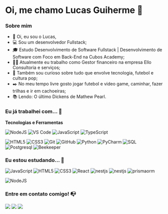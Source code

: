 # Oi, me chamo Lucas Guiherme 👋

### Sobre mim

- 👋 Oi, eu sou o Lucas,
- 💻 Sou um desenvolvedor Fullstack;
- 🎓 Estudo Desenvolvimento de Software Fullstack | Desenvolvimento de Software com Foco em Back-End na Cubos Academy;
- 👩‍💻 Atualmente eu trabalho como Gestor financeiro na empresa Ello Consultoria e serviços;
- 🔎 Também sou curioso sobre tudo que envolve tecnologia, futebol e cultura pop;
- ✒️ No meu tempo livre gosto jogar futebol e video game, caminhar, fazer trilhas e ir em cachoeiras;
- 📚 Lendo: O último Dickens de Mathew Pearl.
### Eu já trabalhei com... 🔧

**Tecnologias e Ferramentas**

![NodeJS](https://img.shields.io/badge/node.js-6DA55F?style=for-the-badge&logo=node.js&logoColor=white)
![VS Code](https://img.shields.io/badge/VS%20Code-0078d7.svg?style=for-the-badge&logo=visual-studio-code&logoColor=white)
![JavaScript](https://img.shields.io/badge/javascript-%23323330.svg?style=for-the-badge&logo=javascript&logoColor=%23F7DF1E)
![TypeScript](https://img.shields.io/badge/typescript-%23323330.svg?style=for-the-badge&logo=typescript&logoColor=blue)

![HTML5](https://img.shields.io/badge/html5-%23E34F26.svg?style=for-the-badge&logo=html5&logoColor=white)
![CSS3](https://img.shields.io/badge/css3-%231572B6.svg?style=for-the-badge&logo=css3&logoColor=white)
![Git](https://img.shields.io/badge/git-%23F05033.svg?style=for-the-badge&logo=git&logoColor=white)
![GitHub](https://img.shields.io/badge/github-%23121011.svg?style=for-the-badge&logo=github&logoColor=white)
![Python](https://img.shields.io/badge/python-Code?style=for-the-badge&logo=python&logoColor=black&color=white
)
![PyCharm](https://img.shields.io/badge/pycharm-Code?style=for-the-badge&logo=pycharm&logoColor=white&color=black
)
![SQL](https://img.shields.io/badge/SQL-Code?style=for-the-badge&logo=SQL&logoColor=yellow&color=black
)
![Postgresql](https://img.shields.io/badge/postgresql-Code?style=for-the-badge&logo=postgresql&logoColor=black&color=white
)
![Beekeeper](https://img.shields.io/badge/beekeeper-Code?style=for-the-badge&logo=beekeeper&logoColor=yellow&color=black
)

### Eu estou estudando... 🧩

![JavaScript](https://img.shields.io/badge/javascript-%23323330.svg?style=for-the-badge&logo=javascript&logoColor=%23F7DF1E)
![HTML5](https://img.shields.io/badge/html5-%23E34F26.svg?style=for-the-badge&logo=html5&logoColor=white)
![CSS3](https://img.shields.io/badge/css3-%231572B6.svg?style=for-the-badge&logo=css3&logoColor=white)
![React](https://img.shields.io/badge/react-%2320232a.svg?style=for-the-badge&logo=react&logoColor=%2361DAFB)
![nestjs](https://img.shields.io/badge/NestJS-%2320232a.svg?style=for-the-badge&logo=nestjs&logoColor=red)
![nestjs](https://img.shields.io/badge/NextJS-%2320232a.svg?style=for-the-badge&logo=next&logoColor=white)
![prismaorm](https://img.shields.io/badge/prismaorm-%2320232a.svg?style=for-the-badge&logo=prisma&logoColor=white)


![NodeJS](https://img.shields.io/badge/node.js-6DA55F?style=for-the-badge&logo=node.js&logoColor=white)


### Entre em contato comigo! 📭
<div>
<a href="https://www.instagram.com/lucasguilherme36/" target="_blank"><img src="https://img.shields.io/badge/-Instagram-%23E4405F?style=for-the-badge&logo=instagram&logoColor=white" target="_blank"></a>
<a href="https://www.linkedin.com/in/lucas-guilherme-costa-fernandes-2a520328b/" target="_blank"><img src="https://img.shields.io/badge/-LinkedIn-%230077B5?style=for-the-badge&logo=linkedin&logoColor=white" target="_blank"></a>
<a href="lucassgfcosta@gmail.com" target="_blank"><img src="https://img.shields.io/badge/GMail-%23E34F26.svg?style=for-the-badge&logo=GMail&logoColor=white" target="_blank"></a>
   
</div>



